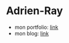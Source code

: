 # Adrien-Ray
 - mon portfolio: [link](https://portfolio.accesdenied.net)
 - mon blog: [link](https://portfolio.accesdenied.net/pages/blog.php)
